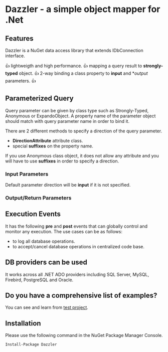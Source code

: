 # Dazzler - a simple object mapper for .Net

## Features
Dazzler is a NuGet data access library that extends IDbConnection interface.

:+1: lightweigth and high performance.
:+1: mapping a query result to **strongly-typed** object.
:+1: 2-way binding a class property to **input** and **output* parameters.
:+1: 



## Parameterized Query
Query parameter can be given by class type such as Strongly-Typed, Anonymous or ExpandoObject.
A property name of the parameter object should match with query parameter name in order to bind it.

There are 2 different methods to specify a direction of the query parameter.

- **DirectionAttribute** attribute class.
- special **suffixes** on the property name.

If you use Anonymous class object, it does not allow any attribute and you will have to use
**suffixes** in order to specify a direction.


### Input Parameters
Default parameter direction will be **input** if it is not specified.

### Output/Return Parameters


## Execution Events
It has the following **pre** and **post** events that can globally control and monitor any execution.
The use cases can be as follows:

- to log all database operations.
- to accept/cancel database operations in centralized code base.


## DB providers can be used
It works across all .NET ADO providers including SQL Server, MySQL, Firebird, PostgreSQL and Oracle.


## Do you have a comprehensive list of examples?
You can see and learn from [test project](https://github.com/suntorch/dazzler.test).



## Installation
Please use the following command in the NuGet Package Manager Console.
```
Install-Package Dazzler
```